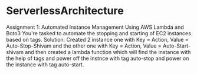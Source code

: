 # ServerlessArchitecture
Assignment 1: Automated Instance Management Using AWS Lambda and Boto3
              You're tasked to automate the stopping and starting of EC2 instances based on tags. 
          Solution:
             Created 2 instance one with Key = Action, Value = Auto-Stop-Shivam and the other one with 
                                         Key = Action, Value = Auto-Start-shivam
            and then created a lambda function which will find the instance with the help of tags and power off the instnce with             tag auto-stop and power on the instance with tag auto-start.
